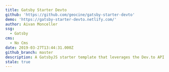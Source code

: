```yaml
---
title: Gatsby Starter Devto
github: 'https://github.com/geocine/gatsby-starter-devto'
demo: 'https://gatsby-starter-devto.netlify.com/'
author: Aivan Monceller
ssg:
  - Gatsby
cms:
  - No Cms
date: 2019-03-27T13:44:31.000Z
github_branch: master
description: A GatsbyJS starter template that leverages the Dev.to API
stale: true
---
```

